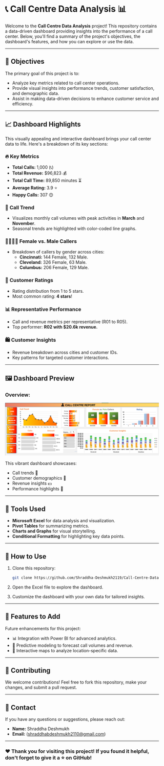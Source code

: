 # 📞 Call Centre Data Analysis 📊

Welcome to the **Call Centre Data Analysis** project! This repository contains a data-driven dashboard providing insights into the performance of a call center. Below, you'll find a summary of the project's objectives, the dashboard's features, and how you can explore or use the data.

---

## 🎯 Objectives

The primary goal of this project is to:
- Analyze key metrics related to call center operations.
- Provide visual insights into performance trends, customer satisfaction, and demographic data.
- Assist in making data-driven decisions to enhance customer service and efficiency.

---

## 📈 Dashboard Highlights

This visually appealing and interactive dashboard brings your call center data to life. Here's a breakdown of its key sections:

### 🔥 **Key Metrics**
- **Total Calls:** 1,000 (📞)
- **Total Revenue:** $96,823 💰
- **Total Call Time:** 89,850 minutes ⏳
- **Average Rating:** 3.9 ⭐️
- **Happy Calls:** 307 😊

### 📅 **Call Trend**
- Visualizes monthly call volumes with peak activities in **March** and **November**.
- Seasonal trends are highlighted with color-coded line graphs.

### 👩‍💻👨‍💻 **Female vs. Male Callers**
- Breakdown of callers by gender across cities:
  - **Cincinnati:** 144 Female, 132 Male.
  - **Cleveland:** 326 Female, 63 Male.
  - **Columbus:** 206 Female, 129 Male.

### 🌟 **Customer Ratings**
- Rating distribution from 1 to 5 stars.
- Most common rating: **4 stars**!

### 📊 **Representative Performance**
- Call and revenue metrics per representative (R01 to R05).
- Top performer: **R02 with $20.6k revenue.**

### 🛍️ **Customer Insights**
- Revenue breakdown across cities and customer IDs.
- Key patterns for targeted customer interactions.

---

## 🖼️ Dashboard Preview

### Overview:
![Dashboard Overview](excel%20project.png)

This vibrant dashboard showcases:
- Call trends 📅
- Customer demographics 👫
- Revenue insights 💵
- Performance highlights 🌟

---

## 🔧 Tools Used

- **Microsoft Excel** for data analysis and visualization.
- **Pivot Tables** for summarizing metrics.
- **Charts and Graphs** for visual storytelling.
- **Conditional Formatting** for highlighting key data points.

---

## 🚀 How to Use

1. Clone this repository:
   ```bash
   git clone https://github.com/Shraddha-Deshmukh2119/Call-Centre-Data-Analysis.git
   ```

2. Open the Excel file to explore the dashboard.

3. Customize the dashboard with your own data for tailored insights.

---

## 🌟 Features to Add

Future enhancements for this project:
- 📊 Integration with Power BI for advanced analytics.
- 🧠 Predictive modeling to forecast call volumes and revenue.
- 📍 Interactive maps to analyze location-specific data.

---

## 🤝 Contributing

We welcome contributions! Feel free to fork this repository, make your changes, and submit a pull request.

---

## 📧 Contact

If you have any questions or suggestions, please reach out:
- **Name:** Shraddha Deshmukh
- **Email:** (shraddhabdeshmukh2110@gmail.com)

---

### ❤️ Thank you for visiting this project! If you found it helpful, don't forget to give it a ⭐️ on GitHub!

